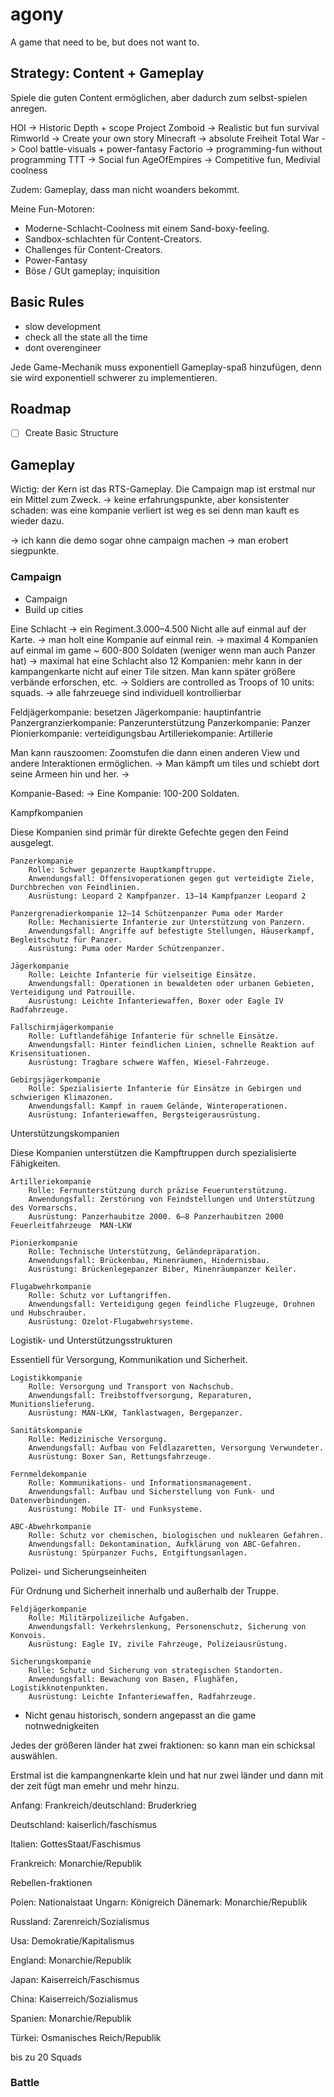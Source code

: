 # agony
A game that need to be, but does not want to.

## Strategy: Content + Gameplay
Spiele die guten Content ermöglichen, aber dadurch zum selbst-spielen
anregen.

HOI -> Historic Depth + scope
Project Zomboid -> Realistic but fun survival
Rimworld -> Create your own story
Minecraft -> absolute Freiheit
Total War -> Cool battle-visuals + power-fantasy
Factorio -> programming-fun without programming
TTT -> Social fun
AgeOfEmpires -> Competitive fun, Medivial coolness

Zudem:
Gameplay, dass man nicht woanders bekommt.

Meine Fun-Motoren:
- Moderne-Schlacht-Coolness mit einem Sand-boxy-feeling.
- Sandbox-schlachten für Content-Creators.
- Challenges für Content-Creators.
- Power-Fantasy
- Böse / GUt gameplay; inquisition



## Basic Rules
- slow development 
- check all the state all the time
- dont overengineer

Jede Game-Mechanik muss exponentiell Gameplay-spaß hinzufügen, denn 
sie wird exponentiell schwerer zu implementieren.


## Roadmap

- [ ] Create Basic Structure

## Gameplay

Wictig: der Kern ist das RTS-Gameplay. Die Campaign map ist erstmal nur
ein Mittel zum Zweck.
-> keine erfahrungspunkte, aber konsistenter schaden: was eine kompanie verliert ist weg
es sei denn man kauft es wieder dazu.

-> ich kann die demo sogar ohne campaign machen -> man erobert siegpunkte.

### Campaign
- Campaign 
- Build up cities

Eine Schlacht -> ein Regiment.3.000–4.500 
Nicht alle auf einmal auf der Karte.
-> man holt eine Kompanie auf einmal rein.
-> maximal 4 Kompanien auf einmal im game ~ 600-800 Soldaten (weniger wenn man auch Panzer hat)
-> maximal hat eine Schlacht also 12 Kompanien: mehr kann in der 
  kampangenkarte nicht auf einer Tile sitzen.
Man kann später größere verbände erforschen, etc.
-> Soldiers are controlled as Troops of 10 units: squads.
-> alle fahrzeuege sind individuell kontrollierbar


Feldjägerkompanie: besetzen
Jägerkompanie: hauptinfantrie
Panzergranzierkompanie: Panzerunterstützung
Panzerkompanie: Panzer
Pionierkompanie: verteidigungsbau
Artilleriekompanie: Artillerie

Man kann rauszoomen: Zoomstufen die dann einen anderen View und andere 
Interaktionen ermöglichen.
-> Man kämpft um tiles und schiebt dort seine Armeen hin und her.
->

Kompanie-Based: 
-> Eine Kompanie: 100-200 Soldaten.

Kampfkompanien

Diese Kompanien sind primär für direkte Gefechte gegen den Feind ausgelegt.

    Panzerkompanie
        Rolle: Schwer gepanzerte Hauptkampftruppe.
        Anwendungsfall: Offensivoperationen gegen gut verteidigte Ziele, Durchbrechen von Feindlinien.
        Ausrüstung: Leopard 2 Kampfpanzer. 13–14 Kampfpanzer Leopard 2

    Panzergrenadierkompanie 12–14 Schützenpanzer Puma oder Marder
        Rolle: Mechanisierte Infanterie zur Unterstützung von Panzern.
        Anwendungsfall: Angriffe auf befestigte Stellungen, Häuserkampf, Begleitschutz für Panzer.
        Ausrüstung: Puma oder Marder Schützenpanzer.

    Jägerkompanie
        Rolle: Leichte Infanterie für vielseitige Einsätze.
        Anwendungsfall: Operationen in bewaldeten oder urbanen Gebieten, Verteidigung und Patrouille.
        Ausrüstung: Leichte Infanteriewaffen, Boxer oder Eagle IV Radfahrzeuge.

    Fallschirmjägerkompanie
        Rolle: Luftlandefähige Infanterie für schnelle Einsätze.
        Anwendungsfall: Hinter feindlichen Linien, schnelle Reaktion auf Krisensituationen.
        Ausrüstung: Tragbare schwere Waffen, Wiesel-Fahrzeuge.

    Gebirgsjägerkompanie
        Rolle: Spezialisierte Infanterie für Einsätze in Gebirgen und schwierigen Klimazonen.
        Anwendungsfall: Kampf in rauem Gelände, Winteroperationen.
        Ausrüstung: Infanteriewaffen, Bergsteigerausrüstung.

Unterstützungskompanien

Diese Kompanien unterstützen die Kampftruppen durch spezialisierte Fähigkeiten.

    Artilleriekompanie
        Rolle: Fernunterstützung durch präzise Feuerunterstützung.
        Anwendungsfall: Zerstörung von Feindstellungen und Unterstützung des Vormarschs.
        Ausrüstung: Panzerhaubitze 2000. 6–8 Panzerhaubitzen 2000  Feuerleitfahrzeuge  MAN-LKW

    Pionierkompanie
        Rolle: Technische Unterstützung, Geländepräparation.
        Anwendungsfall: Brückenbau, Minenräumen, Hindernisbau.
        Ausrüstung: Brückenlegepanzer Biber, Minenräumpanzer Keiler.

    Flugabwehrkompanie
        Rolle: Schutz vor Luftangriffen.
        Anwendungsfall: Verteidigung gegen feindliche Flugzeuge, Drohnen und Hubschrauber.
        Ausrüstung: Ozelot-Flugabwehrsysteme.

Logistik- und Unterstützungsstrukturen

Essentiell für Versorgung, Kommunikation und Sicherheit.

    Logistikkompanie
        Rolle: Versorgung und Transport von Nachschub.
        Anwendungsfall: Treibstoffversorgung, Reparaturen, Munitionslieferung.
        Ausrüstung: MAN-LKW, Tanklastwagen, Bergepanzer.

    Sanitätskompanie
        Rolle: Medizinische Versorgung.
        Anwendungsfall: Aufbau von Feldlazaretten, Versorgung Verwundeter.
        Ausrüstung: Boxer San, Rettungsfahrzeuge.

    Fernmeldekompanie
        Rolle: Kommunikations- und Informationsmanagement.
        Anwendungsfall: Aufbau und Sicherstellung von Funk- und Datenverbindungen.
        Ausrüstung: Mobile IT- und Funksysteme.

    ABC-Abwehrkompanie
        Rolle: Schutz vor chemischen, biologischen und nuklearen Gefahren.
        Anwendungsfall: Dekontamination, Aufklärung von ABC-Gefahren.
        Ausrüstung: Spürpanzer Fuchs, Entgiftungsanlagen.

Polizei- und Sicherungseinheiten

Für Ordnung und Sicherheit innerhalb und außerhalb der Truppe.

    Feldjägerkompanie
        Rolle: Militärpolizeiliche Aufgaben.
        Anwendungsfall: Verkehrslenkung, Personenschutz, Sicherung von Konvois.
        Ausrüstung: Eagle IV, zivile Fahrzeuge, Polizeiausrüstung.

    Sicherungskompanie
        Rolle: Schutz und Sicherung von strategischen Standorten.
        Anwendungsfall: Bewachung von Basen, Flughäfen, Logistikknotenpunkten.
        Ausrüstung: Leichte Infanteriewaffen, Radfahrzeuge.



- Nicht genau historisch, sondern angepasst an die game notnwednigkeiten

Jedes der größeren länder hat zwei fraktionen: so kann man ein schicksal auswählen.

Erstmal ist die kampangnenkarte klein und hat nur zwei länder
und dann mit der zeit fügt man emehr und mehr hinzu.

Anfang: Frankreich/deutschland: Bruderkrieg

Deutschland: kaiserlich/faschismus

Italien: GottesStaat/Faschismus

Frankreich: Monarchie/Republik

Rebellen-fraktionen

Polen: Nationalstaat
Ungarn: Königreich
Dänemark: Monarchie/Republik

Russland: Zarenreich/Sozialismus

Usa: Demokratie/Kapitalismus

England: Monarchie/Republik

Japan: Kaiserreich/Faschismus

China: Kaiserreich/Sozialismus

Spanien: Monarchie/Republik

Türkei: Osmanisches Reich/Republik


bis zu 20 Squads

### Battle

